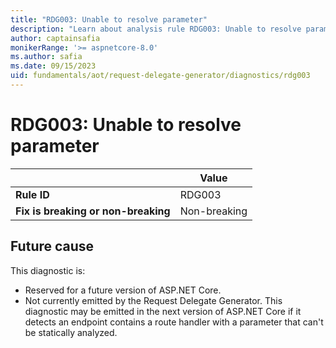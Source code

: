 ```yaml
---
title: "RDG003: Unable to resolve parameter"
description: "Learn about analysis rule RDG003: Unable to resolve parameter"
author: captainsafia
monikerRange: '>= aspnetcore-8.0'
ms.author: safia
ms.date: 09/15/2023
uid: fundamentals/aot/request-delegate-generator/diagnostics/rdg003
---
```

# RDG003: Unable to resolve parameter

<!-- UPDATE 9.0 Activate after release and INCLUDE is updated

[!INCLUDE[](~/includes/not-latest-version.md)]

-->

|                                     | Value        |
| -                                   | -            |
| **Rule ID**                         | RDG003       |
| **Fix is breaking or non-breaking** | Non-breaking |

## Future cause

This diagnostic is:

* Reserved for a future version of ASP.NET Core.
* Not currently emitted by the Request Delegate Generator. This diagnostic may be emitted in the next version of ASP.NET Core if it detects an endpoint contains a route handler with a parameter that can't be statically analyzed.

<!--
## Cause

This diagnostic is emitted by the Request Delegate Generator when an endpoint contains a route handler with a parameter that cannot be statically analyzed.

### Rule description

The Request Delegate Generator runs at compile-time and needs to be able to statically analyze route handlers in an application. This diagnostic is emitted when the 

```razor
var app = WebApplication.Create();

var version = "v1";
var route = $"/{version}/todos";

app.MapGet("/vl/todos", () => Results.Ok([new Todo(1, "Write tests"), new Todo(2, "Fix tests")]));

app.Run();

record Todo(int Id, string Task);
```

## How to fix violations

Declare the route pattern as an inline string literal in the route handler.
```razor
var app = WebApplication.Create();

app.MapGet("/v1/todos", () => Results.Ok([new Todo(1, "Write tests"), new Todo(2, "Fix tests")]));

app.Run();

record Todo(int Id, string Task);
```

## When to suppress warnings

This warning can be safely suppressed. When suppressed, the framework will fallback to generating the request delegate at runtime.
-->